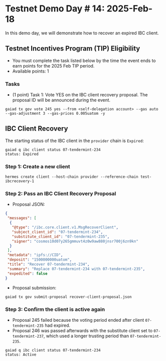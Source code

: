 # Testnet Demo Day # 14: 2025-Feb-18

In this demo day, we will demonstrate how to recover an expired IBC client.


## Testnet Incentives Program (TIP) Eligibility

* You must complete the task listed below by the time the event ends to earn points for the 2025 Feb TIP period.
* Available points: 1

### Tasks

* (1 point) Task 1: Vote YES on the IBC client recovery proposal. The proposal ID will be announced during the event.
```
gaiad tx gov vote 245 yes --from <self-delegation account> --gas auto --gas-adjustment 3 --gas-prices 0.005uatom -y
```

## IBC Client Recovery

The starting status of the IBC client in the `provider` chain is `Expired`: 
```
gaiad q ibc client status 07-tendermint-234
status: Expired
```

### Step 1: Create a new client

```
hermes create client --host-chain provider --reference-chain test-ibcrecovery-1
```

### Step 2: Pass an IBC Client Recovery Proposal

* Proposal JSON:
```json
{
 "messages": [
  {
   "@type": "/ibc.core.client.v1.MsgRecoverClient",
   "subject_client_id": "07-tendermint-234",
   "substitute_client_id": "07-tendermint-235",
   "signer": "cosmos10d07y265gmmuvt4z0w9aw880jnsr700j6zn9kn"
  }
 ],
 "metadata": "ipfs://CID",
 "deposit": "1500000000uatom",
 "title": "Recover 07-tendermint-234",
 "summary": "Replace 07-tendermint-234 with 07-tendermint-235",
 "expedited": false
}
```

* Proposal submission:
```
gaiad tx gov submit-proposal recover-client-proposal.json
```

### Step 3: Confirm the client is active again 

* Proposal 245 failed because the voting period ended after client `07-tendermint-235` had expired.
* Proposal 246 was passed afterwards with the substitute client set to `07-tendermint-237`, which used a longer trusting period than `07-tendermint-235`.

```
gaiad q ibc client status 07-tendermint-234
status: Active
```
